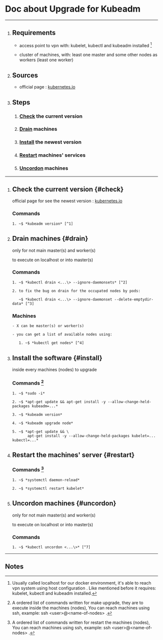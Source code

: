 ﻿# Doc about Upgrade for Kubeadm

---

1. ## Requirements

    - access point to vpn with: kubelet, kubectl and kubeadm installed [^0]

    - cluster of machines, with: least one master and some other nodes as workers (least one worker)



2. ## Sources

    - official page : [kubernetes.io](https://kubernetes.io/docs/tasks/administer-cluster/kubeadm/kubeadm-upgrade/)



3. ## Steps

    1. ### [Check](#check) the current version
    2. ### [Drain](#drain) machines
    3. ### [Install](#install) the newest version
    3. ### [Restart](#restart) machines' services
    4. ### [Uncordon](#uncordon) machines

---

1. ## Check the current version {#check}

    official page for see the newest version :
      [kubernetes.io](https://kubernetes.io/docs/tasks/administer-cluster/kubeadm/kubeadm-upgrade/)

    ### Commands

       1. ~$ *kubeadm version* [^1]



2. ## Drain machines {#drain}

    only for not main master(s) and worker(s)

    to execute on localhost or into master(s)

    ### Commands

       1. ~$ *kubectl drain <...\> --ignore-daemonsets* [^2]

       2. to fix the bug on drain for the occupated nodes by pods:

          ~$ *kubectl drain <...\> --ignore-daemonset --delete-emptydir-data* [^3]

    ### Machines

       - X can be master(s) or worker(s)

       - you can get a list of available nodes using:

          1. ~$ *kubectl get nodes* [^4]



3. ## Install the software {#install}

    inside every machines (nodes) to upgrade

    ### Commands [^5]

       1. ~$ *sudo -i*

       2. ~$ *apt-get update && apt-get install -y --allow-change-held-packages kubeadm=...*

       3. ~$ *kubeadm version*

       4. ~$ *kubeadm upgrade node*

       5. ~$ *apt-get update && \
              apt-get install -y --allow-change-held-packages kubelet=... kubectl=...*



4. ## Restart the machines' server {#restart}

    ### Commands [^6]

       1. ~$ *systemctl daemon-reload*

       2. ~$ *systemctl restart kubelet*



5. ## Uncordon machines {#uncordon}

    only for not main master(s) and worker(s)

    to execute on localhost or into master(s)

    ### Commands

       1. ~$ *kubectl uncordon <...\>* [^7]

---

## Notes

[^0]: Usually called localhost for our docker environment, it's able to reach vpn system using host configuration .
      Like mentioned before it requires: kubelet, kubectl and kubeadm installed.

[^1]: Command to execute for get the version of kubeadm.

[^2]: You can use kubectl drain to safely evict all of your pods from a node before you perform maintenance on the node
      (e.g. kernel upgrade, hardware maintenance, etc.). It will close the node for the kubernetes network.

[^3]: --delete-emptydir-data : used to unlock the busy nodes, after that it will be possible drain they correctly.

[^4]: Command to execute for get a list of nodes and its stats.

[^5]: A ordered list of commands written for make upgrade, they are to execute inside the machines (nodes),
      You can reach machines using ssh, example: ssh <user\>@<name-of-nodes\> .

[^6]: A ordered list of commands written for restart the machines (nodes),
      You can reach machines using ssh, example: ssh <user\>@<name-of-nodes\> .

[^7]: Command to execute for connect again the machines (nodes) to the kubernetes network.
